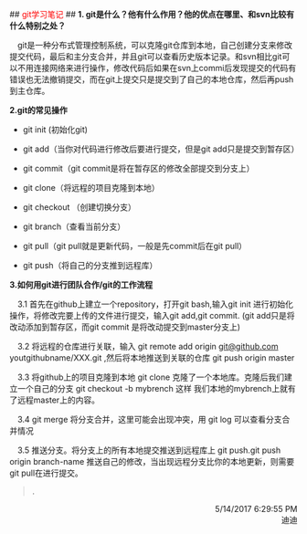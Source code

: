 ##<font color="red"> git学习笔记 </font>##
**1. git是什么？他有什么作用？他的优点在哪里、和svn比较有什么特别之处？**

&emsp;git是一种分布式管理控制系统，可以克隆git仓库到本地，自己创建分支来修改提交代码，最后和主分支合并，并且git可以查看历史版本记录。和svn相比git可以不用连接网络来进行操作，修改代码后如果在svn上commi后发现提交的代码有错误也无法撤销提交，而在git上提交只是提交到了自己的本地仓库，然后再push到主仓库。



**2.git的常见操作**

- git init (初始化git)

- git  add（当你对代码进行修改后要进行提交，但是git add只是提交到暂存区）
-  git commit（git commit是将在暂存区的修改全部提交到分支上）

- git clone（将远程的项目克隆到本地）



- git checkout （创建切换分支）

- git branch（查看当前分支）

- git pull（git pull就是更新代码，一般是先commit后在git pull）

- git push（将自己的分支推到远程库）

**3.如何用git进行团队合作/git的工作流程**





&emsp;3.1 首先在github上建立一个repository，打开git bash,输入git init 进行初始化操作，将修改完要上传的文件进行提交，输入git add,git commit. (git add只是将改动添加到暂存区，而git commit 是将改动提交到master分支上)



&emsp;3.2 将远程的仓库进行关联，输入 git remote add origin git@github.com youtgithubname/XXX.git ,然后将本地推送到关联的仓库 git push origin master



&emsp;3.3 将github上的项目克隆到本地 git clone 克隆了一个本地库。克隆后我们建立一个自己的分支 git checkout -b mybrench 这样 我们本地的mybrench上就有了远程master上的内容。



&emsp;3.4 git merge 将分支合并，这里可能会出现冲突，用 git log 可以查看分支合并情况



&emsp;3.5 推送分支。将分支上的所有本地提交推送到远程库上 git push.git push origin branch-name 推送自己的修改，当出现远程分支比你的本地更新，则需要git pull在进行提交。
>>
>>
>.






<div style="float:right;text-align:right;">5/14/2017 6:29:55 PM<br>迪迪</div>












